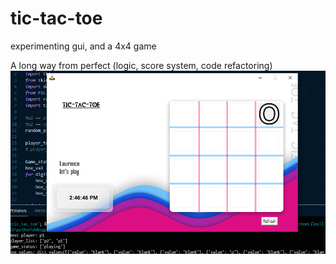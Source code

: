 # tic-tac-toe
 experimenting gui, and a 4x4 game
 
A long way from perfect (logic, score system, code refactoring)
![Alt text](shot.png?raw=true "Optional Title")
